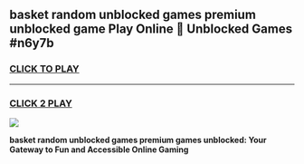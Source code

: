
## basket random unblocked games premium unblocked game Play Online 👋 Unblocked Games #n6y7b
<h3>
<a href="https://premium.freeplayer.one?title=basket_random_unblocked_games_premium&ref=21F">CLICK TO PLAY</a></h3>
<hr>

<h3>
<a href="https://premium.freeplayer.one?title=basket_random_unblocked_games_premium&ref=21F">CLICK 2 PLAY</a>
  
</h3>

<a href="https://premium.freeplayer.one?title=basket_random_unblocked_games_premium&ref=21F/"><img src="https://clearcache.store/games.png"></a>


**basket random unblocked games premium games unblocked: Your Gateway to Fun and Accessible Online Gaming**
